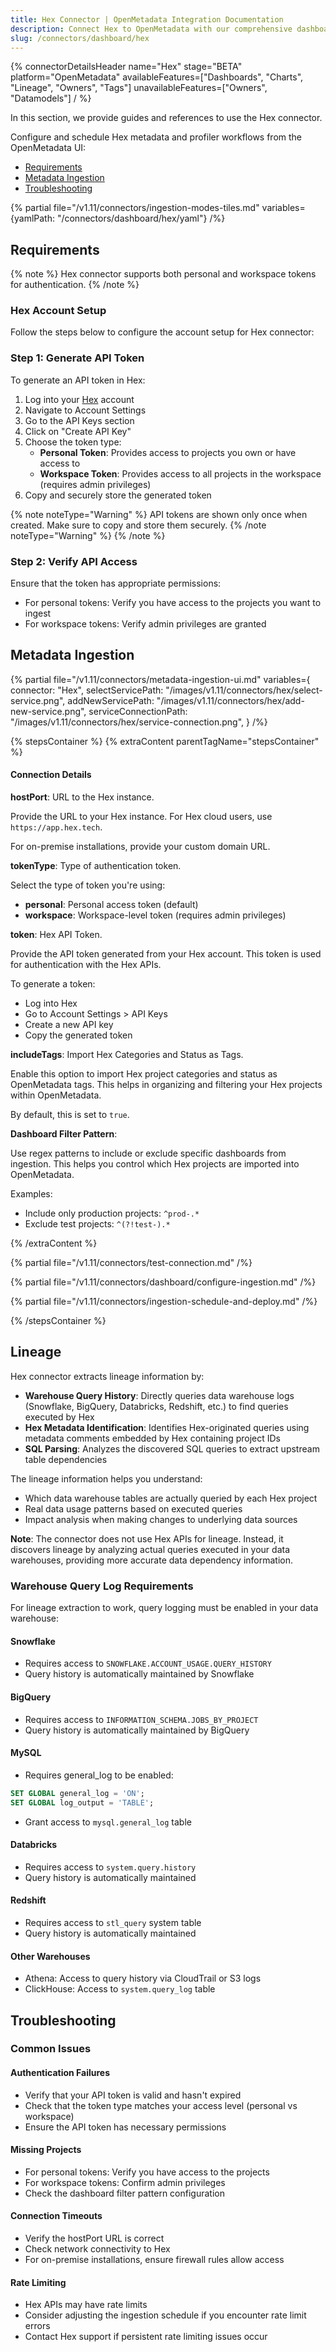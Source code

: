 ```yaml
---
title: Hex Connector | OpenMetadata Integration Documentation
description: Connect Hex to OpenMetadata with our comprehensive dashboard connector guide. Setup instructions, configuration tips, and metadata extraction made simple.
slug: /connectors/dashboard/hex
---
```


{% connectorDetailsHeader
  name="Hex"
  stage="BETA"
  platform="OpenMetadata"
  availableFeatures=["Dashboards", "Charts", "Lineage", "Owners", "Tags"]
  unavailableFeatures=["Owners", "Datamodels"]
/ %}

In this section, we provide guides and references to use the Hex connector.

Configure and schedule Hex metadata and profiler workflows from the OpenMetadata UI:

- [Requirements](#requirements)
- [Metadata Ingestion](#metadata-ingestion)
- [Troubleshooting](/connectors/dashboard/hex/troubleshooting)

{% partial file="/v1.11/connectors/ingestion-modes-tiles.md" variables={yamlPath: "/connectors/dashboard/hex/yaml"} /%}

## Requirements

{% note %}
Hex connector supports both personal and workspace tokens for authentication.
{% /note %}

### Hex Account Setup

Follow the steps below to configure the account setup for Hex connector:

### Step 1: Generate API Token

To generate an API token in Hex:

1. Log into your [Hex](https://app.hex.tech) account
2. Navigate to Account Settings
3. Go to the API Keys section
4. Click on "Create API Key"
5. Choose the token type:
   - **Personal Token**: Provides access to projects you own or have access to
   - **Workspace Token**: Provides access to all projects in the workspace (requires admin privileges)
6. Copy and securely store the generated token

{% note noteType="Warning" %}
API tokens are shown only once when created. Make sure to copy and store them securely.
{% /note noteType="Warning" %}
{% /note %}

### Step 2: Verify API Access

Ensure that the token has appropriate permissions:
- For personal tokens: Verify you have access to the projects you want to ingest
- For workspace tokens: Verify admin privileges are granted

## Metadata Ingestion

{% partial 
  file="/v1.11/connectors/metadata-ingestion-ui.md" 
  variables={
    connector: "Hex", 
    selectServicePath: "/images/v1.11/connectors/hex/select-service.png",
    addNewServicePath: "/images/v1.11/connectors/hex/add-new-service.png",
    serviceConnectionPath: "/images/v1.11/connectors/hex/service-connection.png",
} 
/%}

{% stepsContainer %}
{% extraContent parentTagName="stepsContainer" %}

#### Connection Details

**hostPort**: URL to the Hex instance.

Provide the URL to your Hex instance. For Hex cloud users, use `https://app.hex.tech`.

For on-premise installations, provide your custom domain URL.

**tokenType**: Type of authentication token.

Select the type of token you're using:
- **personal**: Personal access token (default)
- **workspace**: Workspace-level token (requires admin privileges)

**token**: Hex API Token.

Provide the API token generated from your Hex account. This token is used for authentication with the Hex APIs.

To generate a token:
- Log into Hex
- Go to Account Settings > API Keys
- Create a new API key
- Copy the generated token

**includeTags**: Import Hex Categories and Status as Tags.

Enable this option to import Hex project categories and status as OpenMetadata tags. This helps in organizing and filtering your Hex projects within OpenMetadata.

By default, this is set to `true`.

**Dashboard Filter Pattern**:

Use regex patterns to include or exclude specific dashboards from ingestion. This helps you control which Hex projects are imported into OpenMetadata.

Examples:
- Include only production projects: `^prod-.*`
- Exclude test projects: `^(?!test-).*`

{% /extraContent %}

{% partial file="/v1.11/connectors/test-connection.md" /%}

{% partial file="/v1.11/connectors/dashboard/configure-ingestion.md" /%}

{% partial file="/v1.11/connectors/ingestion-schedule-and-deploy.md" /%}

{% /stepsContainer %}

## Lineage

Hex connector extracts lineage information by:
- **Warehouse Query History**: Directly queries data warehouse logs (Snowflake, BigQuery, Databricks, Redshift, etc.) to find queries executed by Hex
- **Hex Metadata Identification**: Identifies Hex-originated queries using metadata comments embedded by Hex containing project IDs
- **SQL Parsing**: Analyzes the discovered SQL queries to extract upstream table dependencies

The lineage information helps you understand:
- Which data warehouse tables are actually queried by each Hex project
- Real data usage patterns based on executed queries
- Impact analysis when making changes to underlying data sources

**Note**: The connector does not use Hex APIs for lineage. Instead, it discovers lineage by analyzing actual queries executed in your data warehouses, providing more accurate data dependency information.

### Warehouse Query Log Requirements

For lineage extraction to work, query logging must be enabled in your data warehouse:

#### Snowflake
- Requires access to `SNOWFLAKE.ACCOUNT_USAGE.QUERY_HISTORY`
- Query history is automatically maintained by Snowflake

#### BigQuery
- Requires access to `INFORMATION_SCHEMA.JOBS_BY_PROJECT`
- Query history is automatically maintained by BigQuery

#### MySQL
- Requires general_log to be enabled:
```sql
SET GLOBAL general_log = 'ON';
SET GLOBAL log_output = 'TABLE';
```
- Grant access to `mysql.general_log` table

#### Databricks
- Requires access to `system.query.history`
- Query history is automatically maintained

#### Redshift
- Requires access to `stl_query` system table
- Query history is automatically maintained

#### Other Warehouses
- Athena: Access to query history via CloudTrail or S3 logs
- ClickHouse: Access to `system.query_log` table

## Troubleshooting

### Common Issues

#### Authentication Failures
- Verify that your API token is valid and hasn't expired
- Check that the token type matches your access level (personal vs workspace)
- Ensure the API token has necessary permissions

#### Missing Projects
- For personal tokens: Verify you have access to the projects
- For workspace tokens: Confirm admin privileges
- Check the dashboard filter pattern configuration

#### Connection Timeouts
- Verify the hostPort URL is correct
- Check network connectivity to Hex
- For on-premise installations, ensure firewall rules allow access

#### Rate Limiting
- Hex APIs may have rate limits
- Consider adjusting the ingestion schedule if you encounter rate limit errors
- Contact Hex support if persistent rate limiting issues occur
